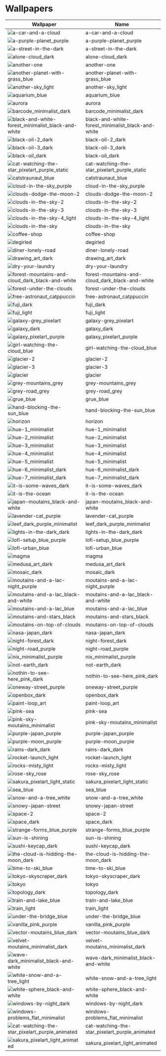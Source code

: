 # Wallpapers

| Wallpaper | Name |
|-----------|------|
| ![a-car-and-a-cloud](app/static/wallpapers/a-car-and-a-cloud.png) | a-car-and-a-cloud |
| ![a-purple-planet_purple](app/static/wallpapers/a-purple-planet_purple.png) | a-purple-planet_purple |
| ![a-street-in-the-dark](app/static/wallpapers/a-street-in-the-dark.png) | a-street-in-the-dark |
| ![alone-cloud_dark](app/static/wallpapers/alone-cloud_dark.png) | alone-cloud_dark |
| ![another-one](app/static/wallpapers/another-one.png) | another-one |
| ![another-planet-with-grass_blue](app/static/wallpapers/another-planet-with-grass_blue.png) | another-planet-with-grass_blue |
| ![another-sky_light](app/static/wallpapers/another-sky_light.png) | another-sky_light |
| ![aquarium_blue](app/static/wallpapers/aquarium_blue.png) | aquarium_blue |
| ![aurora](app/static/wallpapers/aurora.png) | aurora |
| ![barcode_minimalist_dark](app/static/wallpapers/barcode_minimalist_dark.png) | barcode_minimalist_dark |
| ![black-and-white-forest_minimalist_black-and-white](app/static/wallpapers/black-and-white-forest_minimalist_black-and-white.png) | black-and-white-forest_minimalist_black-and-white |
| ![black-oil-2_dark](app/static/wallpapers/black-oil-2_dark.png) | black-oil-2_dark |
| ![black-oil-3_dark](app/static/wallpapers/black-oil-3_dark.png) | black-oil-3_dark |
| ![black-oil_dark](app/static/wallpapers/black-oil_dark.png) | black-oil_dark |
| ![cat-watching-the-star_pixelart_purple_static](app/static/wallpapers/cat-watching-the-star_pixelart_purple_static.png) | cat-watching-the-star_pixelart_purple_static |
| ![catstraunaut_blue](app/static/wallpapers/catstraunaut_blue.png) | catstraunaut_blue |
| ![cloud-in-the-sky_purple](app/static/wallpapers/cloud-in-the-sky_purple.png) | cloud-in-the-sky_purple |
| ![clouds-dodge-the-moon-2](app/static/wallpapers/clouds-dodge-the-moon-2.png) | clouds-dodge-the-moon-2 |
| ![clouds-in-the-sky-2](app/static/wallpapers/clouds-in-the-sky-2.png) | clouds-in-the-sky-2 |
| ![clouds-in-the-sky-3](app/static/wallpapers/clouds-in-the-sky-3.png) | clouds-in-the-sky-3 |
| ![clouds-in-the-sky-4_light](app/static/wallpapers/clouds-in-the-sky-4_light.png) | clouds-in-the-sky-4_light |
| ![clouds-in-the-sky](app/static/wallpapers/clouds-in-the-sky.png) | clouds-in-the-sky |
| ![coffee-shop](app/static/wallpapers/coffee-shop.png) | coffee-shop |
| ![degirled](app/static/wallpapers/degirled.png) | degirled |
| ![diner-lonely-road](app/static/wallpapers/diner-lonely-road.png) | diner-lonely-road |
| ![drawing_art_dark](app/static/wallpapers/drawing_art_dark.png) | drawing_art_dark |
| ![dry-your-laundry](app/static/wallpapers/dry-your-laundry.png) | dry-your-laundry |
| ![forest-mountains-and-cloud_dark_black-and-white](app/static/wallpapers/forest-mountains-and-cloud_dark_black-and-white.png) | forest-mountains-and-cloud_dark_black-and-white |
| ![forest-under-the-clouds](app/static/wallpapers/forest-under-the-clouds.png) | forest-under-the-clouds |
| ![free-astronaut_catppuccin](app/static/wallpapers/free-astronaut_catppuccin.png) | free-astronaut_catppuccin |
| ![fuji_dark](app/static/wallpapers/fuji_dark.png) | fuji_dark |
| ![fuji_light](app/static/wallpapers/fuji_light.png) | fuji_light |
| ![galaxy-grey_pixelart](app/static/wallpapers/galaxy-grey_pixelart.png) | galaxy-grey_pixelart |
| ![galaxy_dark](app/static/wallpapers/galaxy_dark.png) | galaxy_dark |
| ![galaxy_pixelart_purple](app/static/wallpapers/galaxy_pixelart_purple.png) | galaxy_pixelart_purple |
| ![girl-watching-the-cloud_blue](app/static/wallpapers/girl-watching-the-cloud_blue.png) | girl-watching-the-cloud_blue |
| ![glacier-2](app/static/wallpapers/glacier-2.png) | glacier-2 |
| ![glacier-3](app/static/wallpapers/glacier-3.png) | glacier-3 |
| ![glacier](app/static/wallpapers/glacier.png) | glacier |
| ![grey-mountains_grey](app/static/wallpapers/grey-mountains_grey.png) | grey-mountains_grey |
| ![grey-road_grey](app/static/wallpapers/grey-road_grey.png) | grey-road_grey |
| ![grue_blue](app/static/wallpapers/grue_blue.png) | grue_blue |
| ![hand-blocking-the-sun_blue](app/static/wallpapers/hand-blocking-the-sun_blue.png) | hand-blocking-the-sun_blue |
| ![horizon](app/static/wallpapers/horizon.png) | horizon |
| ![hue-1_minimalist](app/static/wallpapers/hue-1_minimalist.png) | hue-1_minimalist |
| ![hue-2_minimalist](app/static/wallpapers/hue-2_minimalist.png) | hue-2_minimalist |
| ![hue-3_minimalist](app/static/wallpapers/hue-3_minimalist.png) | hue-3_minimalist |
| ![hue-4_minimalist](app/static/wallpapers/hue-4_minimalist.png) | hue-4_minimalist |
| ![hue-5_minimalist](app/static/wallpapers/hue-5_minimalist.png) | hue-5_minimalist |
| ![hue-6_minimalist_dark](app/static/wallpapers/hue-6_minimalist_dark.png) | hue-6_minimalist_dark |
| ![hue-7_minimalist_dark](app/static/wallpapers/hue-7_minimalist_dark.png) | hue-7_minimalist_dark |
| ![it-is-some-waves_dark](app/static/wallpapers/it-is-some-waves_dark.png) | it-is-some-waves_dark |
| ![it-is-the-ocean](app/static/wallpapers/it-is-the-ocean.png) | it-is-the-ocean |
| ![japan-moutains_black-and-white](app/static/wallpapers/japan-moutains_black-and-white.png) | japan-moutains_black-and-white |
| ![lavender-cat_purple](app/static/wallpapers/lavender-cat_purple.png) | lavender-cat_purple |
| ![leef_dark_purple_minimalist](app/static/wallpapers/leef_dark_purple_minimalist.png) | leef_dark_purple_minimalist |
| ![lights-in-the-dark_dark](app/static/wallpapers/lights-in-the-dark_dark.png) | lights-in-the-dark_dark |
| ![lofi-setup_blue_purple](app/static/wallpapers/lofi-setup_blue_purple.png) | lofi-setup_blue_purple |
| ![lofi-urban_blue](app/static/wallpapers/lofi-urban_blue.png) | lofi-urban_blue |
| ![magma](app/static/wallpapers/magma.png) | magma |
| ![medusa_art_dark](app/static/wallpapers/medusa_art_dark.png) | medusa_art_dark |
| ![mosaic_dark](app/static/wallpapers/mosaic_dark.png) | mosaic_dark |
| ![moutains-and-a-lac-night_purple](app/static/wallpapers/moutains-and-a-lac-night_purple.png) | moutains-and-a-lac-night_purple |
| ![moutains-and-a-lac_black-and-white](app/static/wallpapers/moutains-and-a-lac_black-and-white.png) | moutains-and-a-lac_black-and-white |
| ![moutains-and-a-lac_blue](app/static/wallpapers/moutains-and-a-lac_blue.png) | moutains-and-a-lac_blue |
| ![moutains-and-stars_black](app/static/wallpapers/moutains-and-stars_black.png) | moutains-and-stars_black |
| ![moutains-on-top-of-clouds](app/static/wallpapers/moutains-on-top-of-clouds.png) | moutains-on-top-of-clouds |
| ![nasa-japan_dark](app/static/wallpapers/nasa-japan_dark.png) | nasa-japan_dark |
| ![night-forest_dark](app/static/wallpapers/night-forest_dark.png) | night-forest_dark |
| ![night-road_purple](app/static/wallpapers/night-road_purple.png) | night-road_purple |
| ![nix_minimalist_purple](app/static/wallpapers/nix_minimalist_purple.png) | nix_minimalist_purple |
| ![not-earth_dark](app/static/wallpapers/not-earth_dark.png) | not-earth_dark |
| ![nothin-to-see-here_pink_dark](app/static/wallpapers/nothin-to-see-here_pink_dark.png) | nothin-to-see-here_pink_dark |
| ![oneway-street_purple](app/static/wallpapers/oneway-street_purple.png) | oneway-street_purple |
| ![openbox_dark](app/static/wallpapers/openbox_dark.png) | openbox_dark |
| ![paint-loop_art](app/static/wallpapers/paint-loop_art.png) | paint-loop_art |
| ![pink-sea](app/static/wallpapers/pink-sea.png) | pink-sea |
| ![pink-sky-moutains_minimalist](app/static/wallpapers/pink-sky-moutains_minimalist.png) | pink-sky-moutains_minimalist |
| ![purple-japan_purple](app/static/wallpapers/purple-japan_purple.png) | purple-japan_purple |
| ![purple-moon_purple](app/static/wallpapers/purple-moon_purple.png) | purple-moon_purple |
| ![rains-dark_dark](app/static/wallpapers/rains-dark_dark.png) | rains-dark_dark |
| ![rocket-launch_light](app/static/wallpapers/rocket-launch_light.png) | rocket-launch_light |
| ![rocks-misty_light](app/static/wallpapers/rocks-misty_light.png) | rocks-misty_light |
| ![rose-sky_rose](app/static/wallpapers/rose-sky_rose.png) | rose-sky_rose |
| ![sakura_pixelart_light_static](app/static/wallpapers/sakura_pixelart_light_static.png) | sakura_pixelart_light_static |
| ![sea_blue](app/static/wallpapers/sea_blue.png) | sea_blue |
| ![snow-and-a-tree_white](app/static/wallpapers/snow-and-a-tree_white.png) | snow-and-a-tree_white |
| ![snowy-japan-street](app/static/wallpapers/snowy-japan-street.png) | snowy-japan-street |
| ![space-2](app/static/wallpapers/space-2.png) | space-2 |
| ![space_dark](app/static/wallpapers/space_dark.png) | space_dark |
| ![strange-forms_blue_purple](app/static/wallpapers/strange-forms_blue_purple.png) | strange-forms_blue_purple |
| ![sun-is-shining](app/static/wallpapers/sun-is-shining.png) | sun-is-shining |
| ![sushi-keycap_dark](app/static/wallpapers/sushi-keycap_dark.png) | sushi-keycap_dark |
| ![the-cloud-is-hidding-the-moon_dark](app/static/wallpapers/the-cloud-is-hidding-the-moon_dark.png) | the-cloud-is-hidding-the-moon_dark |
| ![time-to-ski_blue](app/static/wallpapers/time-to-ski_blue.png) | time-to-ski_blue |
| ![tokyo-skyscraper_dark](app/static/wallpapers/tokyo-skyscraper_dark.png) | tokyo-skyscraper_dark |
| ![tokyo](app/static/wallpapers/tokyo.png) | tokyo |
| ![topology_dark](app/static/wallpapers/topology_dark.png) | topology_dark |
| ![train-and-lake_blue](app/static/wallpapers/train-and-lake_blue.png) | train-and-lake_blue |
| ![train_light](app/static/wallpapers/train_light.png) | train_light |
| ![under-the-bridge_blue](app/static/wallpapers/under-the-bridge_blue.png) | under-the-bridge_blue |
| ![vanilla_pink_purple](app/static/wallpapers/vanilla_pink_purple.png) | vanilla_pink_purple |
| ![vector-moutains_blue_dark](app/static/wallpapers/vector-moutains_blue_dark.png) | vector-moutains_blue_dark |
| ![velvet-moutains_minimalist_dark](app/static/wallpapers/velvet-moutains_minimalist_dark.png) | velvet-moutains_minimalist_dark |
| ![wave-dark_minimalist_black-and-white](app/static/wallpapers/wave-dark_minimalist_black-and-white.png) | wave-dark_minimalist_black-and-white |
| ![white-snow-and-a-tree_light](app/static/wallpapers/white-snow-and-a-tree_light.png) | white-snow-and-a-tree_light |
| ![white-sphere_black-and-white](app/static/wallpapers/white-sphere_black-and-white.png) | white-sphere_black-and-white |
| ![windows-by-night_dark](app/static/wallpapers/windows-by-night_dark.png) | windows-by-night_dark |
| ![windows-problems_flat_minimalist](app/static/wallpapers/windows-problems_flat_minimalist.png) | windows-problems_flat_minimalist |
| ![cat-watching-the-star_pixelart_purple_animated](app/static/wallpapers/cat-watching-the-star_pixelart_purple_animated.gif) | cat-watching-the-star_pixelart_purple_animated |
| ![sakura_pixelart_light_animated](app/static/wallpapers/sakura_pixelart_light_animated.gif) | sakura_pixelart_light_animated |
